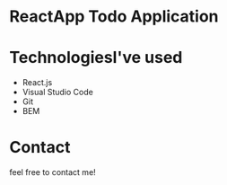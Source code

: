# ReactApp Todo Application

# TechnologiesI've used
* React.js
* Visual Studio Code
* Git
* BEM

# Contact
 feel free to contact me! 
